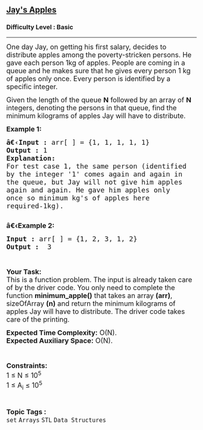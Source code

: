 <h2><a href="https://www.geeksforgeeks.org/problems/jays-apples2724/1?page=2&category=Arrays&difficulty=Basic&status=unsolved&sortBy=submissions">Jay's Apples</a></h2><h3>Difficulty Level : Basic</h3><hr><div class="problems_problem_content__Xm_eO"><p><span style="font-size:18px">One day Jay, on getting his first salary, decides to distribute apples among the poverty-stricken persons. He gave each person 1kg of apples. People are coming in a queue&nbsp;and he makes sure that he gives every person 1 kg of apples only once. Every person is identified by a specific integer.</span></p>

<p><span style="font-size:18px">Given the length of the queue <strong>N</strong> followed by an array of <strong>N</strong> integers, denoting the persons in that queue, find the minimum kilograms of apples Jay will have to distribute.</span></p>

<p><span style="font-size:18px"><strong>Example 1:</strong></span></p>

<pre><span style="font-size:18px"><strong>â€‹Input :</strong> arr[ ] = {1, 1, 1, 1, 1}
<strong>Output :</strong> 1
<strong>Explanation:</strong>
For test case 1, the same person (identified 
by the integer '1' comes again and again in 
the queue, but Jay will not give him apples 
again and again. He gave him apples only 
once so minimum kg's of apples here 
required-1kg).
</span></pre>

<p><br>
<span style="font-size:18px"><strong>â€‹Example 2:</strong></span></p>

<pre><span style="font-size:18px"><strong>Input :</strong> arr[ ] = {1, 2, 3, 1, 2} <strong>
Output :</strong>  3 </span></pre>

<p>&nbsp;</p>

<p><span style="font-size:18px"><strong>Your Task:</strong><br>
This is a function problem. The input is already taken care of by the driver code. You only need to complete the function <strong>minimum_apple()</strong> that takes an array <strong>(arr)</strong>, sizeOfArray <strong>(n)</strong>&nbsp;and return the minimum kilograms of apples Jay will have to distribute. The driver code takes care of the printing.</span></p>

<p><span style="font-size:18px"><strong>Expected Time Complexity:</strong>&nbsp;O(N).<br>
<strong>Expected Auxiliary Space:</strong>&nbsp;O(N).</span></p>

<p>&nbsp;</p>

<p><span style="font-size:18px"><strong>Constraints:</strong><br>
1&nbsp;≤&nbsp;N&nbsp;≤&nbsp;10<sup>5</sup><br>
1&nbsp;≤&nbsp;A<sub>i</sub>&nbsp;≤&nbsp;10<sup>5</sup></span></p>
</div><br><p><span style=font-size:18px><strong>Topic Tags : </strong><br><code>set</code>&nbsp;<code>Arrays</code>&nbsp;<code>STL</code>&nbsp;<code>Data Structures</code>&nbsp;
